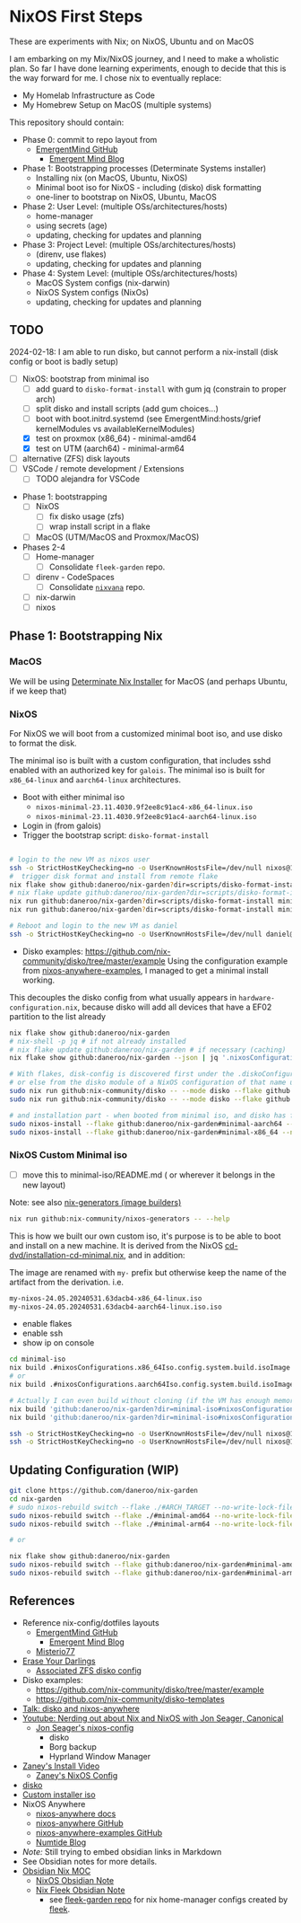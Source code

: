 # NixOS First Steps

These are experiments with Nix; on NixOS, Ubuntu and on MacOS

I am embarking on my Mix/NixOS journey, and I need to make a wholistic plan.
So far I have done learning experiments, enough to decide that this is the way forward for me.
I chose nix to eventually replace:

- My Homelab Infrastructure as Code
- My Homebrew Setup on MacOS (multiple systems)

This repository should contain:

- Phase 0: commit to repo layout from
  - [EmergentMind GitHub](https://github.com/EmergentMind/nix-config)
    - [Emergent Mind Blog](https://unmovedcentre.com/posts/)
- Phase 1: Bootstrapping processes (Determinate Systems installer)
  - Installing nix (on MacOS, Ubuntu, NixOS)
  - Minimal boot iso for NixOS - including (disko) disk formatting
  - one-liner to bootstrap on NixOS, Ubuntu, MacOS
- Phase 2: User Level: (multiple OSs/architectures/hosts)
  - home-manager
  - using secrets (age)
  - updating, checking for updates and planning
- Phase 3: Project Level: (multiple OSs/architectures/hosts)
  - (direnv, use flakes)
  - updating, checking for updates and planning
- Phase 4: System Level: (multiple OSs/architectures/hosts)
  - MacOS System configs (nix-darwin)
  - NixOS System configs (NixOs)
  - updating, checking for updates and planning

## TODO

2024-02-18: I am able to run disko, but cannot perform a nix-install (disk config or boot is badly setup)

- [ ] NixOS: bootstrap from minimal iso
  - [ ] add guard to `disko-format-install` with gum jq (constrain to proper arch)
  - [ ] split disko and install scripts (add gum choices...)
  - [ ] boot with boot.initrd.systemd (see EmergentMind:hosts/grief kernelModules vs availableKernelModules)
  - [x] test on proxmox (x86_64) - minimal-amd64
  - [x] test on UTM (aarch64) - minimal-arm64
- [ ] alternative (ZFS) disk layouts
- [ ] VSCode / remote development / Extensions
  - [ ] TODO alejandra for VSCode
- Phase 1: bootstrapping
  - [ ] NixOS
    - [ ] fix disko usage (zfs)
    - [ ] wrap install script in a flake
  - [ ] MacOS (UTM/MacOS and Proxmox/MacOS)
- Phases 2-4
  - [ ] Home-manager
    - [ ] Consolidate `fleek-garden` repo.
  - [ ] direnv - CodeSpaces
    - [ ] Consolidate [`nixvana`](https://github.com/daneroo/nixvana) repo.
  - [ ] nix-darwin
  - [ ] nixos

## Phase 1: Bootstrapping Nix

### MacOS

We will be using [Determinate Nix Installer](https://zero-to-nix.com/concepts/nix-installer) for MacOS (and perhaps Ubuntu, if we keep that)

### NixOS

For NixOS we will boot from a customized minimal boot iso, and use disko to format the disk.

The minimal iso is built with a custom configuration, that includes sshd enabled with an authorized key for `galois`.
The minimal iso is built for `x86_64-linux` and `aarch64-linux` architectures.

- Boot with either minimal iso
  - `nixos-minimal-23.11.4030.9f2ee8c91ac4-x86_64-linux.iso`
  - `nixos-minimal-23.11.4030.9f2ee8c91ac4-aarch64-linux.iso`
- Login in (from galois)
- Trigger the bootstrap script: `disko-format-install`

```bash

# login to the new VM as nixos user
ssh -o StrictHostKeyChecking=no -o UserKnownHostsFile=/dev/null nixos@192.168....
#  trigger disk format and install from remote flake
nix flake show github:daneroo/nix-garden?dir=scripts/disko-format-install --all-systems
# nix flake update github:daneroo/nix-garden?dir=scripts/disko-format-install
nix run github:daneroo/nix-garden?dir=scripts/disko-format-install minimal-amd64
nix run github:daneroo/nix-garden?dir=scripts/disko-format-install minimal-arm64

# Reboot and login to the new VM as daniel
ssh -o StrictHostKeyChecking=no -o UserKnownHostsFile=/dev/null daniel@192.168....
```

- Disko examples: <https://github.com/nix-community/disko/tree/master/example>
  Using the configuration example from [nixos-anywhere-examples](https://github.com/nix-community/nixos-anywhere-examples/),
  I managed to get a minimal install working.

This decouples the disko config from what usually appears in `hardware-configuration.nix`, because
disko will add all devices that have a EF02 partition to the list already

```bash
nix flake show github:daneroo/nix-garden
# nix-shell -p jq # if not already installed
# nix flake update github:daneroo/nix-garden # if necessary (caching)
nix flake show github:daneroo/nix-garden --json | jq '.nixosConfigurations | keys'

# With flakes, disk-config is discovered first under the .diskoConfigurations top level attribute
# or else from the disko module of a NixOS configuration of that name under .nixosConfigurations.
sudo nix run github:nix-community/disko -- --mode disko --flake github:daneroo/nix-garden#minimal-aarch64
sudo nix run github:nix-community/disko -- --mode disko --flake github:daneroo/nix-garden#minimal-x86_64

# and installation part - when booted from minimal iso, and disko has formatted the disk
sudo nixos-install --flake github:daneroo/nix-garden#minimal-aarch64 --no-root-passwd
sudo nixos-install --flake github:daneroo/nix-garden#minimal-x86_64 --no-root-passwd
```

### NixOS Custom Minimal iso

- [ ] move this to minimal-iso/README.md ( or wherever it belongs in the new layout)

Note: see also [nix-generators (image builders)](https://github.com/nix-community/nixos-generators)

```bash
nix run github:nix-community/nixos-generators -- --help
```

This is how we built our own custom iso, it's purpose is to be able to boot and install on a new machine.
It is derived from the NixOS [cd-dvd/installation-cd-minimal.nix](https://github.com/NixOS/nixpkgs/blob/24.05/nixos/modules/installer/cd-dvd/installation-cd-minimal.nix), and in addition:

The image are renamed with `my-` prefix but otherwise keep the name of the artifact from the derivation. i.e.

```txt
my-nixos-24.05.20240531.63dacb4-x86_64-linux.iso
my-nixos-24.05.20240531.63dacb4-aarch64-linux.iso.iso
```

- enable flakes
- enable ssh
- show ip on console

```bash
cd minimal-iso
nix build .#nixosConfigurations.x86_64Iso.config.system.build.isoImage
# or
nix build .#nixosConfigurations.aarch64Iso.config.system.build.isoImage

# Actually I can even build without cloning (if the VM has enough memory i.e. 8GB (aarch64) / 16GB (x86_64))
nix build 'github:daneroo/nix-garden?dir=minimal-iso#nixosConfigurations.x86_64Iso.config.system.build.isoImage'
nix build 'github:daneroo/nix-garden?dir=minimal-iso#nixosConfigurations.aarch64Iso.config.system.build.isoImage'

ssh -o StrictHostKeyChecking=no -o UserKnownHostsFile=/dev/null nixos@192.168.2.92
ssh -o StrictHostKeyChecking=no -o UserKnownHostsFile=/dev/null nixos@192.168.69.5
```

## Updating Configuration (WIP)

```bash
git clone https://github.com/daneroo/nix-garden
cd nix-garden
# sudo nixos-rebuild switch --flake ./#ARCH_TARGET --no-write-lock-file
sudo nixos-rebuild switch --flake ./#minimal-amd64 --no-write-lock-file
sudo nixos-rebuild switch --flake ./#minimal-arm64 --no-write-lock-file

# or

nix flake show github:daneroo/nix-garden
sudo nixos-rebuild switch --flake github:daneroo/nix-garden#minimal-amd64 --no-write-lock-file
sudo nixos-rebuild switch --flake github:daneroo/nix-garden#minimal-arm64 --no-write-lock-file
```

## References

- Reference nix-config/dotfiles layouts
  - [EmergentMind GitHub](https://github.com/EmergentMind/nix-config)
    - [Emergent Mind Blog](https://unmovedcentre.com/posts/)
  - [Misterio77](https://github.com/Misterio77/nix-config)
- [Erase Your Darlings](https://grahamc.com/blog/erase-your-darlings/)
  - [Associated ZFS disko config](https://github.com/nix-community/disko-templates/blob/main/zfs-impermanence/disko-config.nix)
- Disko examples:
  - <https://github.com/nix-community/disko/tree/master/example>
  - <https://github.com/nix-community/disko-templates>
- [Talk: disko and nixos-anywhere](https://www.youtube.com/watch?v=U_UwzMhixr8)
- [Youtube: Nerding out about Nix and NixOS with Jon Seager, Canonical](https://www.youtube.com/watch?v=9l-U2NwbKOc&t=1s)
  - [Jon Seager's nixos-config](https://github.com/jnsgruk/nixos-config)
    - disko
    - Borg backup
    - Hyprland Window Manager
- [Zaney's Install Video](https://www.youtube.com/watch?v=ay0OcWWOm5k)
  - [Zaney's NixOS Config](https://gitlab.com/Zaney/zaneyos)
- [disko](https://github.com/nix-community/disko)
- [Custom installer iso](https://nixos.wiki/wiki/Creating_a_NixOS_live_CD)
- NixOS Anywhere
  - [nixos-anywhere docs](https://nix-community.github.io/nixos-anywhere/)
  - [nixos-anywhere GitHub](https://github.com/nix-community/nixos-anywhere)
  - [nixos-anywhere-examples GitHub](https://github.com/nix-community/nixos-anywhere-examples)
  - [Numtide Blog](https://numtide.com/blog/)
- _Note:_ Still trying to embed obsidian links in Markdown
- See Obsidian notes for more details.
- [Obsidian Nix MOC](obsidian://open?vault=MainVault&file=Projects%2FHomelab%2FNix%20-%20MOC)
  - [NixOS Obsidian Note](obsidian://open?vault=MainVault&file=Projects%2FHomelab%2FNix%20-%20NixOS)
  - [Nix Fleek Obsidian Note](obsidian://open?vault=MainVault&file=Projects%2FHomelab%2FNix%20-%20Fleek)
    - see [fleek-garden repo](https://github.com/daneroo/fleek-garden) for nix home-manager configs created by [fleek](https://github.com/ublue-os/fleek).
